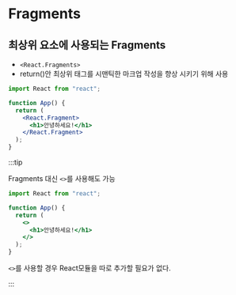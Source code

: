 # Fragments

## 최상위 요소에 사용되는 Fragments

- `<React.Fragments>`
- return()안 최상위 태그를 시맨틱한 마크업 작성을 향상 시키기 위해 사용

```jsx
import React from "react";

function App() {
  return (
    <React.Fragment>
      <h1>안녕하세요!</h1>
    </React.Fragment>
  );
}
```

:::tip

Fragments 대신 `<>`를 사용해도 가능

```jsx
import React from "react";

function App() {
  return (
    <>
      <h1>안녕하세요!</h1>
    </>
  );
}
```

`<>`를 사용할 경우 React모듈을 따로 추가할 필요가 없다.

:::
